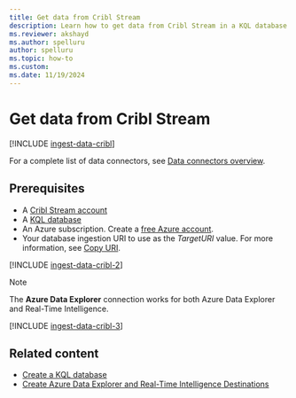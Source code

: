 ```yaml
---
title: Get data from Cribl Stream
description: Learn how to get data from Cribl Stream in a KQL database in Real-Time Intelligence.
ms.reviewer: akshayd
ms.author: spelluru
author: spelluru
ms.topic: how-to
ms.custom:
ms.date: 11/19/2024
---
```

# Get data from Cribl Stream

[!INCLUDE [ingest-data-cribl](~/../kusto-repo/data-explorer/includes/cross-repo/ingest-data-cribl.md)]

For a complete list of data connectors, see [Data connectors overview](data-connectors/data-connectors.md).

## Prerequisites

* A [Cribl Stream account](https://cribl.io)
* A [KQL database](/fabric/real-time-analytics/create-database)
* An Azure subscription. Create a [free Azure account](https://azure.microsoft.com/free/).<a id=ingestion-uri></a>
* Your database ingestion URI to use as the *TargetURI* value. For more information, see [Copy URI](access-database-copy-uri.md#copy-uri).

[!INCLUDE [ingest-data-cribl-2](~/../kusto-repo/data-explorer/includes/cross-repo/ingest-data-cribl-2.md)]

> [!NOTE]
> The **Azure Data Explorer** connection works for both Azure Data Explorer and Real-Time Intelligence.

[!INCLUDE [ingest-data-cribl-3](~/../kusto-repo/data-explorer/includes/cross-repo/ingest-data-cribl-3.md)]

## Related content

* [Create a KQL database](create-database.md)
* [Create Azure Data Explorer and Real-Time Intelligence Destinations](https://docs.cribl.io/stream/destinations-azure-data-explorer/)
